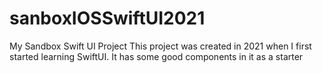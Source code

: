 # sanboxIOSSwiftUI2021
My Sandbox Swift UI Project
This project was created in 2021 when I first started learning SwiftUI. It has some good components in it as a starter
